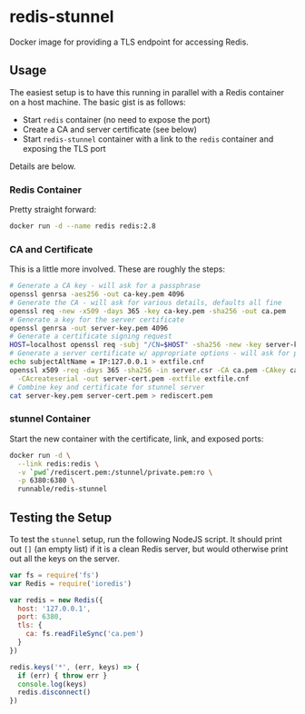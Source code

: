 
# redis-stunnel

Docker image for providing a TLS endpoint for accessing Redis.

## Usage

The easiest setup is to have this running in parallel with a Redis container on a host machine. The basic gist is as follows:

* Start `redis` container (no need to expose the port)
* Create a CA and server certificate (see below)
* Start `redis-stunnel` container with a link to the `redis` container and exposing the TLS port

Details are below.

### Redis Container

Pretty straight forward:

```bash
docker run -d --name redis redis:2.8
```

### CA and Certificate

This is a little more involved. These are roughly the steps:

```bash
# Generate a CA key - will ask for a passphrase
openssl genrsa -aes256 -out ca-key.pem 4096 
# Generate the CA - will ask for various details, defaults all fine
openssl req -new -x509 -days 365 -key ca-key.pem -sha256 -out ca.pem
# Generate a key for the server certificate
openssl genrsa -out server-key.pem 4096
# Generate a certificate signing request
HOST=localhost openssl req -subj "/CN=$HOST" -sha256 -new -key server-key.pem -out server.csr
# Generate a server certificate w/ appropriate options - will ask for passphrase
echo subjectAltName = IP:127.0.0.1 > extfile.cnf
openssl x509 -req -days 365 -sha256 -in server.csr -CA ca.pem -CAkey ca-key.pem \
  -CAcreateserial -out server-cert.pem -extfile extfile.cnf
# Combine key and certificate for stunnel server
cat server-key.pem server-cert.pem > rediscert.pem 
```

### stunnel Container

Start the new container with the certificate, link, and exposed ports:

```bash
docker run -d \
  --link redis:redis \
  -v `pwd`/rediscert.pem:/stunnel/private.pem:ro \
  -p 6380:6380 \
  runnable/redis-stunnel
```

## Testing the Setup

To test the `stunnel` setup, run the following NodeJS script. It should print out `[]` (an empty list) if it is a clean Redis server, but would otherwise print out all the keys on the server.

```js
var fs = require('fs')
var Redis = require('ioredis')

var redis = new Redis({
  host: '127.0.0.1',
  port: 6380,
  tls: {
    ca: fs.readFileSync('ca.pem')
  }
})

redis.keys('*', (err, keys) => {
  if (err) { throw err }
  console.log(keys)
  redis.disconnect()
})
```
